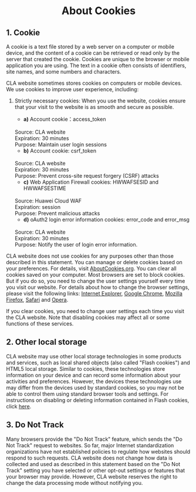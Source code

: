 # <center>About Cookies</center>

## 1. Cookie

A cookie is a text file stored by a web server on a computer or mobile device, and the content of a cookie can be retrieved or read only by the server that created the cookie. Cookies are unique to the browser or mobile application you are using. The text in a cookie often consists of identifiers, site names, and some numbers and characters.

CLA website sometimes stores cookies on computers or mobile devices. We use cookies to improve user experience, including:

1. Strictly necessary cookies: When you use the website, cookies ensure that your visit to the website is as smooth and secure as possible.
   - **a)** Account cookie：access_token
   <br/>
   Source: CLA website  
   <br/>
   Expiration: 30 minutes 
   <br/>
   Purpose: Maintain user login sessions

   - **b)** Account cookie: csrf_token  
   <br/>
   Source: CLA website  
   <br/>
   Expiration: 30 minutes  
   <br/>
   Purpose: Prevent cross-site request forgery (CSRF) attacks

   - **c)** Web Application Firewall cookies: HWWAFSESID and HWWAFSESTIME
   <br/>
   Source: Huawei Cloud WAF  
   <br/>
   Expiration: session  
   <br/>
   Purpose: Prevent malicious attacks

   - **d)** oAuth2 login error information cookies: error_code and error_msg
   <br/>
   Source: CLA website
   <br/>
   Expiration: 30 minutes  
   <br/>
   Purpose: Notify the user of login error information.

CLA website does not use cookies for any purposes other than those described in this statement. You can manage or delete cookies based on your preferences. For details, visit  [AboutCookies.org](https://www.aboutcookies.org/). You can clear all cookies saved on your computer. Most browsers are set to block cookies. But if you do so, you need to change the user settings yourself every time you visit our website. For details about how to change the browser settings, please visit the following links:  [Internet Explorer](http://windows.microsoft.com/en-gb/internet-explorer/delete-manage-cookies),  [Google Chrome](https://support.google.com/chrome/answer/95647?hl=en),  [Mozilla Firefox](https://support.mozilla.org/en-US/kb/cookies-information-websites-store-on-your-computer?redirectlocale=en-US&redirectslug=Cookies),  [Safari](https://support.apple.com/kb/PH19214?locale=en_US&viewlocale=en_US)  and  [Opera](http://www.opera.com/help/tutorials/security/privacy/).

If you clear cookies, you need to change user settings each time you visit the CLA website. Note that disabling cookies may affect all or some functions of these services.

## 2. Other local storage

CLA website may use other local storage technologies in some products and services, such as local shared objects (also called "Flash cookies") and HTML5 local storage. Similar to cookies, these technologies store information on your device and can record some information about your activities and preferences. However, the devices these technologies use may differ from the devices used by standard cookies, so you may not be able to control them using standard browser tools and settings. For instructions on disabling or deleting information contained in Flash cookies, click  [here](https://helpx.adobe.com/flash-player/kb/disable-local-shared-objects-flash.html).

## 3. Do Not Track

Many browsers provide the "Do Not Track" feature, which sends the "Do Not Track" request to websites. So far, major Internet standardization organizations have not established policies to regulate how websites should respond to such requests. CLA website does not change how data is collected and used as described in this statement based on the "Do Not Track" setting you have selected or other opt-out settings or features that your browser may provide. However, CLA website reserves the right to change the data processing mode without notifying you.
